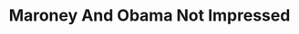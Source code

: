 ---
layout: post
title:  "Maroney And Obama Not Impressed"
categories: meme-template
template_id: 188
---